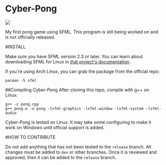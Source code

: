# Cyber-Pong

![](http://imgur.com/a/B2Heh)

My first pong game using SFML. This program is still being worked on and is not
officially released.

#INSTALL

Make sure you have SFML version 2.3 or later. You can learn about downloading
SFML for Linux in [that project's
documentation](http://www.sfml-dev.org/tutorials/2.3/start-linux.php).

If you're using Arch Linux, you can grab the package from the official repo:
    
    pacman -S sfml

##Compiling Cyber-Pong
After cloning this repo, compile with g++ on Linux:

    g++ -c pong.cpp
    g++ pong.o -o pong -lsfml-graphics -lsfml-window -lsfml-system -lsfml-audio

Cyber-Pong is tested on Linux. It may take some configuring to make it work on
Windows until official support is added.

#HOW TO CONTRIBUTE

Do not add anything that has not been tested to the `release` branch. All changes
must be added to `dev` or other branches. Once it is reviewed and approved,
then it can be added to the `release` branch.
